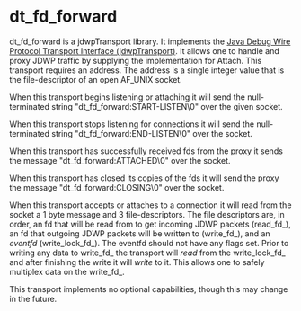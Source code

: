 # dt_fd_forward

dt_fd_forward is a jdwpTransport library. It implements the [Java Debug Wire
Protocol Transport Interface
(jdwpTransport)](https://docs.oracle.com/javase/7/docs/technotes/guides/jpda/jdwpTransport.html).
It allows one to handle and proxy JDWP traffic by supplying the implementation
for Attach. This transport requires an address. The address is a single integer
value that is the file-descriptor of an open AF\_UNIX socket.

When this transport begins listening or attaching it will send the
null-terminated string "dt_fd_forward:START-LISTEN\0" over the given socket.

When this transport stops listening for connections it will send the
null-terminated string "dt_fd_forward:END-LISTEN\0" over the socket.

When this transport has successfully received fds from the proxy it sends the
message "dt_fd_forward:ATTACHED\0" over the socket.

When this transport has closed its copies of the fds it will send the proxy the
message "dt_fd_forward:CLOSING\0" over the socket.

When this transport accepts or attaches to a connection it will read from the
socket a 1 byte message and 3 file-descriptors. The file descriptors are, in
order, an fd that will be read from to get incoming JDWP packets (read\_fd\_),
an fd that outgoing JDWP packets will be written to (write\_fd\_), and an
_eventfd_ (write\_lock\_fd\_). The eventfd should not have any flags set. Prior
to writing any data to write\_fd\_ the transport will _read_ from the
write\_lock\_fd\_ and after finishing the write it will _write_ to it. This
allows one to safely multiplex data on the write\_fd\_.

This transport implements no optional capabilities, though this may change in
the future.

